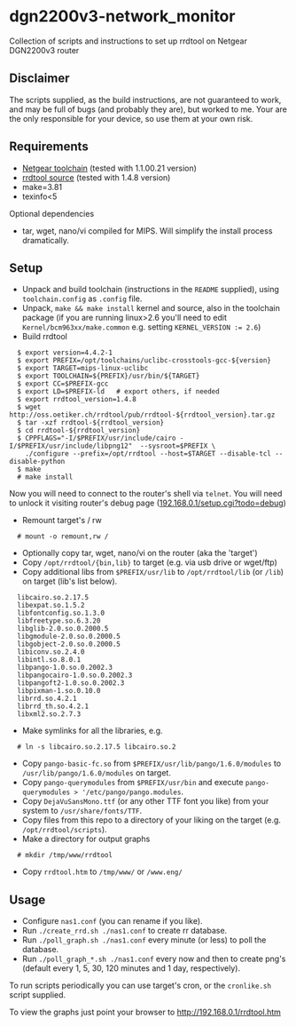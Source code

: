 dgn2200v3-network_monitor
=========================

Collection of scripts and instructions to set up rrdtool on Netgear DGN2200v3 router

Disclaimer
----------

The scripts supplied, as the build instructions, are not guaranteed to work, and may be full of bugs (and probably they are), but worked to me.
Your are the only responsible for your device, so use them at your own risk.

Requirements
------------

+ [Netgear toolchain](http://kb.netgear.com/app/answers/detail/a_id/2649/~/open-source-code-for-programmers-%28gpl%29) (tested with 1.1.00.21 version)
+ [rrdtool source](http://oss.oetiker.ch/rrdtool/pub/?M=D) (tested with 1.4.8 version)
+ make=3.81
+ texinfo<5

Optional dependencies
+ tar, wget, nano/vi compiled for MIPS. Will simplify the install process dramatically.

Setup
-----
+ Unpack and build toolchain (instructions in the `README` supplied), using `toolchain.config` as `.config` file.
+ Unpack, `make && make install` kernel and source, also in the toolchain package (if you are running linux>2.6 you'll need to edit `Kernel/bcm963xx/make.common`
  e.g. setting `KERNEL_VERSION := 2.6`)
+ Build rrdtool

```
  $ export version=4.4.2-1
  $ export PREFIX=/opt/toolchains/uclibc-crosstools-gcc-${version}
  $ export TARGET=mips-linux-uclibc
  $ export TOOLCHAIN=${PREFIX}/usr/bin/${TARGET}
  $ export CC=$PREFIX-gcc
  $ export LD=$PREFIX-ld   # export others, if needed
  $ export rrdtool_version=1.4.8
  $ wget http://oss.oetiker.ch/rrdtool/pub/rrdtool-${rrdtool_version}.tar.gz
  $ tar -xzf rrdtool-${rrdtool_version}
  $ cd rrdtool-${rrdtool_version}
  $ CPPFLAGS="-I/$PREFIX/usr/include/cairo -I/$PREFIX/usr/include/libpng12"  --sysroot=$PREFIX \
	./configure --prefix=/opt/rrdtool --host=$TARGET --disable-tcl --disable-python
  $ make
  # make install
```

Now you will need to connect to the router's shell via `telnet`.
You will need to unlock it visiting router's debug page ([192.168.0.1/setup.cgi?todo=debug](http://192.168.0.1/setup.cgi?todo=debug))
+ Remount target's / rw

```
  # mount -o remount,rw /
```
+ Optionally copy tar, wget, nano/vi on the router (aka the 'target')
+ Copy `/opt/rrdtool/{bin,lib}` to target (e.g. via usb drive or wget/ftp)
+ Copy additional libs from `$PREFIX/usr/lib` to `/opt/rrdtool/lib` (or `/lib`) on target (lib's list below).

```
  libcairo.so.2.17.5
  libexpat.so.1.5.2
  libfontconfig.so.1.3.0
  libfreetype.so.6.3.20
  libglib-2.0.so.0.2000.5
  libgmodule-2.0.so.0.2000.5
  libgobject-2.0.so.0.2000.5
  libiconv.so.2.4.0
  libintl.so.8.0.1
  libpango-1.0.so.0.2002.3
  libpangocairo-1.0.so.0.2002.3
  libpangoft2-1.0.so.0.2002.3
  libpixman-1.so.0.10.0	
  librrd.so.4.2.1
  librrd_th.so.4.2.1
  libxml2.so.2.7.3
```

+ Make symlinks for all the libraries, e.g.

```
  # ln -s libcairo.so.2.17.5 libcairo.so.2
```

+ Copy `pango-basic-fc.so` from `$PREFIX/usr/lib/pango/1.6.0/modules` to `/usr/lib/pango/1.6.0/modules` on target.
+ Copy `pango-querymodules` from `$PREFIX/usr/bin` and execute `pango-querymodules > '/etc/pango/pango.modules`.
+ Copy `DejaVuSansMono.ttf` (or any other TTF font you like) from your system to `/usr/share/fonts/TTF`.
+ Copy files from this repo to a directory of your liking on the target (e.g. `/opt/rrdtool/scripts`).
+ Make a directory for output graphs

```
  # mkdir /tmp/www/rrdtool
```

+ Copy `rrdtool.htm` to `/tmp/www/` or `/www.eng/`

Usage
-----
+ Configure `nas1.conf` (you can rename if you like).
+ Run `./create_rrd.sh ./nas1.conf` to create rr database.
+ Run `./poll_graph.sh ./nas1.conf` every minute (or less) to poll the database.
+ Run `./poll_graph_*.sh ./nas1.conf` every now and then to create png's (default every 1, 5, 30, 120 minutes and 1 day, respectively).

To run scripts periodically you can use target's cron, or the `cronlike.sh` script supplied.

To view the graphs just point your browser to <http://192.168.0.1/rrdtool.htm>

